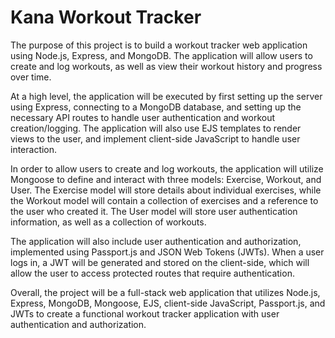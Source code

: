 # Kana Workout Tracker

The purpose of this project is to build a workout tracker web application using Node.js, Express, and MongoDB. The application will allow users to create and log workouts, as well as view their workout history and progress over time.

At a high level, the application will be executed by first setting up the server using Express, connecting to a MongoDB database, and setting up the necessary API routes to handle user authentication and workout creation/logging. The application will also use EJS templates to render views to the user, and implement client-side JavaScript to handle user interaction.

In order to allow users to create and log workouts, the application will utilize Mongoose to define and interact with three models: Exercise, Workout, and User. The Exercise model will store details about individual exercises, while the Workout model will contain a collection of exercises and a reference to the user who created it. The User model will store user authentication information, as well as a collection of workouts.

The application will also include user authentication and authorization, implemented using Passport.js and JSON Web Tokens (JWTs). When a user logs in, a JWT will be generated and stored on the client-side, which will allow the user to access protected routes that require authentication.

Overall, the project will be a full-stack web application that utilizes Node.js, Express, MongoDB, Mongoose, EJS, client-side JavaScript, Passport.js, and JWTs to create a functional workout tracker application with user authentication and authorization.
